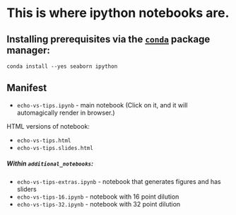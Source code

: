# This is where ipython notebooks are.

## Installing prerequisites via the [`conda`](http://conda.pydata.org) package manager:

```
conda install --yes seaborn ipython
```

## Manifest
* `echo-vs-tips.ipynb` - main notebook (Click on it, and it will automagically render in browser.)

HTML versions of notebook:
* `echo-vs-tips.html`
* `echo-vs-tips.slides.html`

##### Within `additional_notebooks`:
* `echo-vs-tips-extras.ipynb` - notebook that generates figures and has sliders 
* `echo-vs-tips-16.ipynb` - notebook with 16 point dilution
* `echo-vs-tips-32.ipynb` - notebook with 32 point dilution
